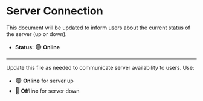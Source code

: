 # Server Connection

This document will be updated to inform users about the current status of the server (up or down).

- **Status:** <span style="font-size:1.2em">🟢</span> **Online**
 
---

Update this file as needed to communicate server availability to users. Use:
- <span style="font-size:1.2em">🟢</span> **Online** for server up
- <span style="font-size:1.2em">🔴</span> **Offline** for server down
